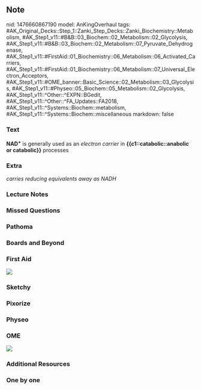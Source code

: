 ## Note
nid: 1476660867190
model: AnKingOverhaul
tags: #AK_Original_Decks::Step_1::Zanki_Step_Decks::Zanki_Biochemistry::Metabolism, #AK_Step1_v11::#B&B::03_Biochem::02_Metabolism::02_Glycolysis, #AK_Step1_v11::#B&B::03_Biochem::02_Metabolism::07_Pyruvate_Dehydrogenase, #AK_Step1_v11::#FirstAid::01_Biochemistry::06_Metabolism::06_Activated_Carriers, #AK_Step1_v11::#FirstAid::01_Biochemistry::06_Metabolism::07_Universal_Electron_Acceptors, #AK_Step1_v11::#OME_banner::Basic_Science::02_Metabolism::03_Glycolysis, #AK_Step1_v11::#Physeo::05_Biochem::05_Metabolism::02_Glycolysis, #AK_Step1_v11::^Other::^EXPN::BGedit, #AK_Step1_v11::^Other::^FA_Updates::FA2018, #AK_Step1_v11::^Systems::Biochem::metabolism, #AK_Step1_v11::^Systems::Biochem::miscellaneous
markdown: false

### Text
<div>
  <b>NAD</b><sup style="font-weight: bold;">+</sup> is generally
  used as an <i>electron carrier</i> in
  <b>{{c1::catabolic::anabolic or catabolic}}</b> processes
</div>

### Extra
<i>carries reducing equivalents away as NADH</i>

### Lecture Notes


### Missed Questions


### Pathoma


### Boards and Beyond


### First Aid
<img src="tmpN9tvJ8.png">

### Sketchy


### Pixorize


### Physeo


### OME
<div class="ome-widget">
  <a href=
  "https://onlinemeded.org/spa/metabolism/glycolysis/acquire?ref=anki">
  <img src="_OME_AnkiFlashcards_Lesson_5.png"></a>
</div>

### Additional Resources


### One by one

